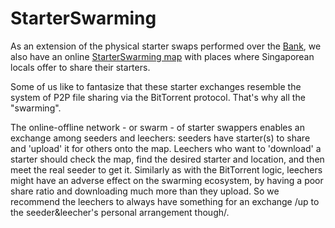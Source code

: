 # StarterSwarming

As an extension of the physical starter swaps performed over the [Bank](http://github.com/foodguthub/Bank), we also have an online [StarterSwarming map](http://www.google.com/maps/d/u/0/edit?mid=zCoDc3SSi24I.korG11Dfhm4A) with places where Singaporean locals offer to share their starters. 

Some of us like to fantasize that these starter exchanges resemble the system of P2P file sharing via the BitTorrent protocol. That's why all the "swarming". 

The online-offline network - or swarm - of starter swappers enables an exchange among seeders and leechers: seeders have starter(s) to share and 'upload' it for others onto the map. Leechers who want to 'download' a starter should check the map, find the desired starter and location, and then meet the real seeder to get it. Similarly as with the BitTorrent logic, leechers might have an adverse effect on the swarming ecosystem, by having a poor share ratio and downloading much more than they upload. So we recommend the leechers to always have something for an exchange /up to the seeder&leecher's personal arrangement though/.

